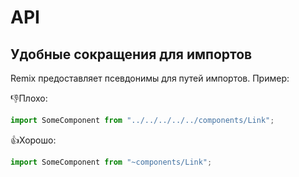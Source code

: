 # API

## Удобные сокращения для импортов

Remix предоставляет псевдонимы для путей импортов. Пример:

👎Плохо:

```javascript
import SomeComponent from "../../../../../components/Link";
```

👍Хорошо:

```javascript
import SomeComponent from "~components/Link";
```
